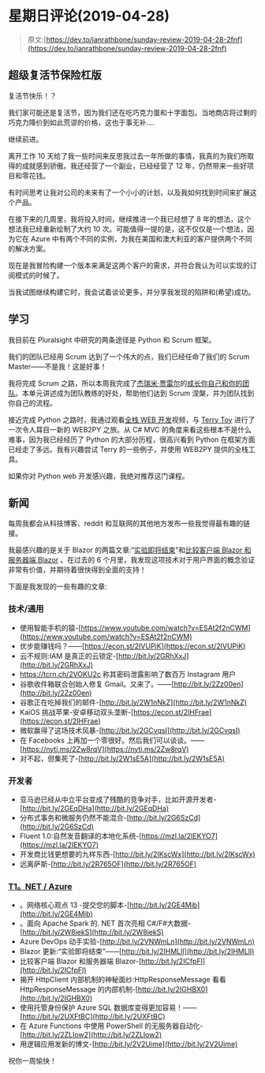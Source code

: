 # 星期日评论(2019-04-28)

> 原文:[https://dev.to/ianrathbone/sunday-review-2019-04-28-2fnf](https://dev.to/ianrathbone/sunday-review-2019-04-28-2fnf)

## [](#super-easter-bumper-edition)超级复活节保险杠版

复活节快乐！？

我们家可能还是复活节，因为我们还在吃巧克力蛋和十字面包。当地商店将过剩的巧克力降价到如此荒谬的价格，这也于事无补....

继续前进。

离开工作 10 天给了我一些时间来反思我过去一年所做的事情，我真的为我们所取得的成就感到骄傲。我还经营了一个副业，已经经营了 12 年，仍然带来一些好项目和零花钱。

有时间思考让我对公司的未来有了一个小小的计划，以及我如何找到时间来扩展这个产品。

在接下来的几周里，我将投入时间，继续推进一个我已经想了 8 年的想法，这个想法我已经重新绘制了大约 10 次。可能值得一提的是，这不仅仅是一个想法，因为它在 Azure 中有两个不同的实例，为我在美国和澳大利亚的客户提供两个不同的解决方案。

现在是我冒险构建一个版本来满足这两个客户的需求，并符合我认为可以实现的订阅模式的时候了。

当我试图继续构建它时，我会试着谈论更多，并分享我发现的陷阱和(希望)成功。

## [](#learning)学习

我目前在 Pluralsight 中研究的两条途径是 Python 和 Scrum 框架。

我们的团队已经用 Scrum 达到了一个伟大的点，我们已经任命了我们的 Scrum Master——不是我！这是好事！

我将完成 Scrum 之路，所以本周我完成了[杰瑞米·贾雷尔](https://www.jeremyjarrell.com/)的[成长你自己和你的团队](https://app.pluralsight.com/library/courses/scrum-master-fundamentals-growing-team)。本单元讲述成为团队教练的好处，帮助他们达到 Scrum 涅槃，并为团队找到你自己的流程。

接近完成 Python 之路时，我通过观看[全栈 WEB 开发](https://app.pluralsight.com/library/courses/full-stack-web-development-python-web2py)视频，与 [Terry Toy](https://app.pluralsight.com/profile/author/terry-toy) 进行了一次令人耳目一新的 WEB2PY 之旅。从 C# MVC 的角度来看这些根本不是什么难事，因为我已经经历了 Python 的大部分历程，很高兴看到 Python 在框架方面已经走了多远。我有兴趣尝试 Terry 的一些例子，并使用 WEB2PY 提供的全栈工具。

如果你对 Python web 开发感兴趣，我绝对推荐这门课程。

## [](#the-news)新闻

每周我都会从科技博客、reddit 和互联网的其他地方发布一些我觉得最有趣的链接。

我最感兴趣的是关于 Blazor 的两篇文章:“[实验即将结束](http://bit.ly/2IHMLlI)”和[比较客户端 Blazor 和服务器端 Blazor](http://bit.ly/2ICfpFl) 。在过去的 6 个月里，我发现这项技术对于用户界面的概念验证非常有价值，并期待着很快得到全面的支持！

下面是我发现的一些有趣的文章:

### [](#technology-general)技术/通用

*   使用智能手机的猿-[https://www.youtube.com/watch?v=ESAt2f2nCWM](https://www.youtube.com/watch?v=ESAt2f2nCWM)
*   优步能赚钱吗？——[https://econ.st/2IVUPiK](https://econ.st/2IVUPiK)
*   云不规则:IAM 是真正的云锁定-[http://bit.ly/2GRhXxJ](http://bit.ly/2GRhXxJ)
*   https://tcrn.ch/2VOKU2c 称其密码泄露影响了数百万 Instagram 用户
*   谷歌收件箱联合创始人修复 Gmail。又来了。——[http://bit.ly/2Zz00en](http://bit.ly/2Zz00en)
*   谷歌正在吃掉我们的邮件-[http://bit.ly/2W1nNkZ](http://bit.ly/2W1nNkZ)
*   KaiOS 挑战苹果-安卓移动双头垄断-[https://econ.st/2IHFrae](https://econ.st/2IHFrae)
*   微软赢得了这场技术风暴-[http://bit.ly/2GCvqsI](http://bit.ly/2GCvqsI)
*   在 Facebooks 上再加一个零很好。然后我们可以谈谈。——[https://nyti.ms/2Zw8rqV](https://nyti.ms/2Zw8rqV)
*   对不起，但集死了-[http://bit.ly/2W1sE5A](http://bit.ly/2W1sE5A)

### [](#developers)开发者

*   亚马逊已经从中立平台变成了残酷的竞争对手，比如开源开发者-[http://bit.ly/2GEqDHa](http://bit.ly/2GEqDHa)
*   分布式事务和微服务仍然不能混合-[http://bit.ly/2G6SzCd](http://bit.ly/2G6SzCd)
*   Fluent 1.0:自然发音翻译的本地化系统-[https://mzl.la/2IEKYO7](https://mzl.la/2IEKYO7)
*   开发商比钱更想要的九样东西-[http://bit.ly/2IKscWx](http://bit.ly/2IKscWx)
*   远离萨斯-[http://bit.ly/2R765OF](http://bit.ly/2R765OF)

### [T1。NET / Azure](#net-azure)

*   。网络核心观点 13 -提交您的脚本-[http://bit.ly/2GE4Mib](http://bit.ly/2GE4Mib)
*   。面向 Apache Spark 的. NET 首次亮相 C#/F#大数据-[http://bit.ly/2W8iekS](http://bit.ly/2W8iekS)
*   Azure DevOps 动手实验-[http://bit.ly/2VNWmLn](http://bit.ly/2VNWmLn)
*   Blazor 更新:“实验即将结束”——[http://bit.ly/2IHMLlI](http://bit.ly/2IHMLlI)
*   比较客户端 Blazor 和服务器端 Blazor-[http://bit.ly/2ICfpFl](http://bit.ly/2ICfpFl)
*   揭开 HttpClient 内部机制的神秘面纱:HttpResponseMessage 看看 HttpResponseMessage 的内部机制-[http://bit.ly/2IGHBX0](http://bit.ly/2IGHBX0)
*   使用托管身份保护 Azure SQL 数据库变得更加容易！——[http://bit.ly/2UXFtBC](http://bit.ly/2UXFtBC)
*   在 Azure Functions 中使用 PowerShell 的无服务器自动化-[http://bit.ly/2ZLIow2](http://bit.ly/2ZLIow2)
*   用逻辑应用发新的博文-[http://bit.ly/2V2Uime](http://bit.ly/2V2Uime)

祝你一周愉快！